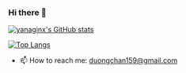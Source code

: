 ### Hi there 👋

<!--
**shinyo-dc/shinyo-dc** is a ✨ _special_ ✨ repository because its `README.md` (this file) appears on your GitHub profile.

Here are some ideas to get you started:

- 🔭 I’m currently working on ...
- 🌱 I’m currently learning ...
- 👯 I’m looking to collaborate on ...
- 🤔 I’m looking for help with ...
- 💬 Ask me about ...
- 📫 How to reach me: ...
- 😄 Pronouns: ...
- ⚡ Fun fact: ...
-->
[![yanaginx's GitHub stats](https://github-readme-stats.vercel.app/api?username=yanaginx)]()

[![Top Langs](https://github-readme-stats.vercel.app/api/top-langs/?username=yanaginx&langs_count=5)]()

- 📫 How to reach me: duongchan159@gmail.com

